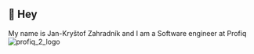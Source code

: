 ## 👋 Hey
My name is Jan-Kryštof Zahradník and I am a Software engineer at Profiq ![profiq_2_logo](https://github.com/user-attachments/assets/ee7780ca-18d2-4e73-ae7e-fe45c6a352b3)

<!--
**KrystofJan/KrystofJan** is a ✨ _special_ ✨ repository because its `README.md` (this file) appears on your GitHub profile.

Here are some ideas to get you started:

- 🔭 I’m currently working on ...
- 🌱 I’m currently learning ...
- 👯 I’m looking to collaborate on ...
- 🤔 I’m looking for help with ...
- 💬 Ask me about ...
- 📫 How to reach me: ...
- 😄 Pronouns: ...
- ⚡ Fun fact: ...
-->
